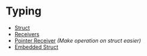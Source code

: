 # Typing

- [Struct](https://github.com/slashformotion/TrainingGolang/tree/master/TYPING/struct)
- [Receivers](https://github.com/slashformotion/TrainingGolang/tree/master/TYPING/receivers) 
- [Pointer Receiver](https://github.com/slashformotion/TrainingGolang/tree/master/TYPING/structPointerReceiver) *(Make operation on struct easier)*
- [Embedded Struct](https://github.com/slashformotion/TrainingGolang/tree/master/TYPING/embeddedStruct)